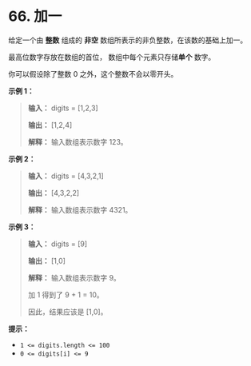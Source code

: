 # 66. 加一

给定一个由 **整数**  组成的 **非空**  数组所表示的非负整数，在该数的基础上加一。

最高位数字存放在数组的首位， 数组中每个元素只存储**单个** 数字。

你可以假设除了整数 0 之外，这个整数不会以零开头。

**示例 1：**

> **输入：** digits = \[1,2,3]
>
> **输出：** \[1,2,4]
>
> **解释：** 输入数组表示数字 123。

**示例 2：**

> **输入：** digits = \[4,3,2,1]
>
> **输出：** \[4,3,2,2]
>
> **解释：** 输入数组表示数字 4321。

**示例 3：**

> **输入：** digits = \[9]
>
> **输出：** \[1,0]
>
> **解释：** 输入数组表示数字 9。
>
> 加 1 得到了 9 \+ 1 = 10。
>
> 因此，结果应该是 \[1,0]。

**提示：**

* `1 <= digits.length <= 100`
* `0 <= digits[i] <= 9`

